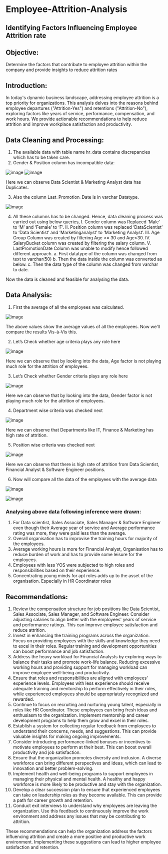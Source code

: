 # Employee-Attrition-Analysis
## Identifying Factors Influencing Employee Attrition rate

## Objective: 
Determine the factors that contribute to employee attrition within the company and provide insights to reduce attrition rates

## Introduction:
In today's dynamic business landscape, addressing employee attrition is a top priority for organizations. This analysis delves into the reasons behind employee departures ("Attrition-Yes") and retentions ("Attrition-No"), exploring factors like years of service, performance, compensation, and work hours. We provide actionable recommendations to help reduce attrition and improve workplace satisfaction and productivity. 

## Data Cleaning and Processing:
1.	The available data with table name hr_data contains discrepancies which has to be taken care.
2.	Gender & Position column has incompatible data:

![image](https://github.com/kaushiknd/Employee-Attrition-Analysis/assets/115521614/a4ec656c-1da7-4390-8c8d-4f1775983477)
![image](https://github.com/kaushiknd/Employee-Attrition-Analysis/assets/115521614/739173eb-1b1d-46ec-b684-90397a430e52)

Here we can observe Data Scientist & Marketing Analyst data has Duplicates.

3.	Also the column Last_Promotion_Date is in varchar Datatype. 

![image](https://github.com/kaushiknd/Employee-Attrition-Analysis/assets/115521614/55ac0bef-a6ae-4068-a5fe-9969b9c441f4)

4.	All these columns has to be changed. Hence, data cleaning process was carried out using below queries,
I.	Gender column was Replaced ‘Male’ to ‘M’ and ‘Female’ to ‘F’.
II.	Position column was replaced ‘DataScientist’ to ‘Data Scientist’ and ‘Marketinganalyst’ to ‘Marketing Analyst’.
III.	Age Group Column was created by filtering Age <= 30 and Age>30.
IV.	SalaryBucket column was created by filtering the salary column.
V.	LastPromotionDate Column was unable to modify hence followed different approach.
a.	First datatype of the column was changed from text to varchar(50)
b.	Then the data inside the column was converted as below.
c.	Then the data type of the column was changed from varchar to date.

Now the data is cleaned and feasible for analysing the data.

## Data Analysis: 
1.	First the average of all the employees was calculated.

 ![image](https://github.com/kaushiknd/Employee-Attrition-Analysis/assets/115521614/35a35aa0-2243-4054-9007-0588cfe351f0)

The above values show the average values of all the employees.  Now we’ll compare the results Vis-à-Vis this.

2.	Let’s Check whether age criteria plays any role here

 ![image](https://github.com/kaushiknd/Employee-Attrition-Analysis/assets/115521614/e309b3d6-9ce0-4b13-93f9-1951fd911ee1)

Here we can observe that by looking into the data, Age factor is not playing much role for the attrition of employees.

3.	Let’s Check whether Gender criteria plays any role here

 ![image](https://github.com/kaushiknd/Employee-Attrition-Analysis/assets/115521614/3647a475-89f5-4807-b0df-6a2ba04f207a)

Here we can observe that by looking into the data, Gender factor is not playing much role for the attrition of employees.

4.	Department wise criteria was checked next

 ![image](https://github.com/kaushiknd/Employee-Attrition-Analysis/assets/115521614/72e3f841-015c-49fc-9c1a-70d430fce82e)

Here we can observe that Departments like IT, Finance & Marketing has high rate of attrition.

5.	Position wise criteria was checked next

 ![image](https://github.com/kaushiknd/Employee-Attrition-Analysis/assets/115521614/9361a609-6e72-4e49-b66c-e7baa5a25259)

Here we can observe that there is high rate of attrition from Data Scientist, Financial Analyst & Software Engineer positions.

6.	Now will compare all the data of the employees with the average data

![image](https://github.com/kaushiknd/Employee-Attrition-Analysis/assets/115521614/e8e8a30b-c989-428e-b00b-626ad61a25cb)

![image](https://github.com/kaushiknd/Employee-Attrition-Analysis/assets/115521614/1044368a-290a-47c6-81a3-87f6efce9c19)


### Analysing above data following inference were drawn:
1. For Data scientist, Sales Associate, Sales Manager & Software Engineer even though their Average year of service and Average performance rating was more, they were paid less than the average.
2. Overall organisation has to improvise the training hours for majority of the employees.
3. Average working hours is more for Financial Analyst, Organisation has to reduce burden of work and has to provide some leisure for the employees.
4. Employees with less YOS were subjected to high roles and responsibilities based on their experience. 
5. Concentrating young minds for apt roles adds up to the asset of the organisation. Especially in HR Coordinator roles

## Recommendations: 
1.	Review the compensation structure for job positions like Data Scientist, Sales Associate, Sales Manager, and Software Engineer. Consider adjusting salaries to align better with the employees' years of service and performance ratings. This can improve employee satisfaction and reduce attrition.
2.	Invest in enhancing the training programs across the organization. Focus on providing employees with the skills and knowledge they need to excel in their roles. Regular training and development opportunities can boost performance and job satisfaction.
3.	Address the heavy workload for Financial Analysts by exploring ways to balance their tasks and promote work-life balance. Reducing excessive working hours and providing support for managing workload can improve employee well-being and productivity.
4.	Ensure that roles and responsibilities are aligned with employees' experience levels. Employees with less experience should receive adequate training and mentorship to perform effectively in their roles, while experienced employees should be appropriately recognized and rewarded.
5.	Continue to focus on recruiting and nurturing young talent, especially in roles like HR Coordinator. These employees can bring fresh ideas and enthusiasm to the organization. Implement mentorship and career development programs to help them grow and excel in their roles.
6.	Establish a system for collecting regular feedback from employees to understand their concerns, needs, and suggestions. This can provide valuable insights for making ongoing improvements.
7.	Consider introducing performance-linked bonuses or incentives to motivate employees to perform at their best. This can boost overall productivity and job satisfaction.
8.	Ensure that the organization promotes diversity and inclusion. A diverse workforce can bring different perspectives and ideas, which can lead to innovation and better problem-solving.
9.	Implement health and well-being programs to support employees in managing their physical and mental health. A healthy and happy workforce is more likely to be productive and stay with the organization.
10.	Develop a clear succession plan to ensure that experienced employees can take on leadership roles as they become available. This can provide a path for career growth and retention.
11.	Conduct exit interviews to understand why employees are leaving the organization. Use this feedback to continuously improve the work environment and address any issues that may be contributing to attrition.

These recommendations can help the organization address the factors influencing attrition and create a more positive and productive work environment. Implementing these suggestions can lead to higher employee satisfaction and retention.

